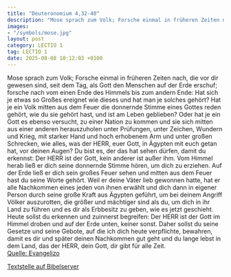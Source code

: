 ```yaml
---
title: "Deuteronomium 4,32-40"
description: "Mose sprach zum Volk; Forsche einmal in früheren Zeiten nach, die vor dir gewesen sind, seit dem Tag, als Gott den Menschen auf der Erde erschuf; forsche nach vom einen Ende des Himmels bis zum andern Ende: Hat sich je etwas so Großes ereignet wie dieses und hat man je solches ge...."
images:
- "/symbols/mose.jpg"
layout: post
category: LECTIO 1
tag: LECTIO 1
date: 2025-08-08 10:12:03 +0100
---
```

Mose sprach zum Volk; Forsche einmal in früheren Zeiten nach, die vor dir gewesen sind, seit dem Tag, als Gott den Menschen auf der Erde erschuf; forsche nach vom einen Ende des Himmels bis zum andern Ende: Hat sich je etwas so Großes ereignet wie dieses und hat man je solches gehört?
Hat je ein Volk mitten aus dem Feuer die donnernde Stimme eines Gottes reden gehört, wie du sie gehört hast, und ist am Leben geblieben?
Oder hat je ein Gott es ebenso versucht, zu einer Nation zu kommen und sie sich mitten aus einer anderen herauszuholen unter Prüfungen, unter Zeichen, Wundern und Krieg, mit starker Hand und hoch erhobenem Arm und unter großen Schrecken, wie alles, was der HERR, euer Gott, in Ägypten mit euch getan hat, vor deinen Augen?
Du bist es, der das hat sehen dürfen, damit du erkennst: Der HERR ist der Gott, kein anderer ist außer ihm.<!--more-->
Vom Himmel herab ließ er dich seine donnernde Stimme hören, um dich zu erziehen. Auf der Erde ließ er dich sein großes Feuer sehen und mitten aus dem Feuer hast du seine Worte gehört.
Weil er deine Väter lieb gewonnen hatte, hat er alle Nachkommen eines jeden von ihnen erwählt und dich dann in eigener Person durch seine große Kraft aus Ägypten geführt,
um bei deinem Angriff Völker auszurotten, die größer und mächtiger sind als du, um dich in ihr Land zu führen und es dir als Erbbesitz zu geben, wie es jetzt geschieht.
Heute sollst du erkennen und zuinnerst begreifen: Der HERR ist der Gott im Himmel droben und auf der Erde unten, keiner sonst.
Daher sollst du seine Gesetze und seine Gebote, auf die ich dich heute verpflichte, bewahren, damit es dir und später deinen Nachkommen gut geht und du lange lebst in dem Land, das der HERR, dein Gott, dir gibt für alle Zeit.<br>
[Quelle: Evangelizo](https://evangeliumtagfuertag.org/DE/gospel)

[Textstelle auf Bibelserver](https://www.bibleserver.com/EU/5.Mose4,32-40)
